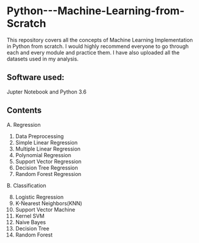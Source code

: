 # Python---Machine-Learning-from-Scratch
This repository covers all the concepts of Machine Learning Implementation in Python from scratch. I would highly recommend everyone to go through each and every module and practice them. I have also uploaded all the datasets used in my analysis.

## Software used:
Jupter Notebook and Python 3.6

## Contents 
A.  Regression

1.  Data Preprocessing
2.  Simple Linear Regression
3.  Multiple Linear Regression
4.  Polynomial Regression
5.  Support Vector Regression
6.  Decision Tree Regression
7.  Random Forest Regression

B.  Classification

8.  Logistic Regression
9.  K-Nearest Neighbors(KNN)
10. Support Vector Machine
11. Kernel SVM
12. Naive Bayes
13. Decision Tree
14. Random Forest
